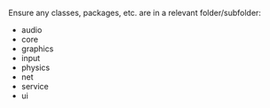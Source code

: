 Ensure any classes, packages, etc. are in a relevant folder/subfolder:
* audio
* core 
* graphics
* input
* physics
* net
* service
* ui
